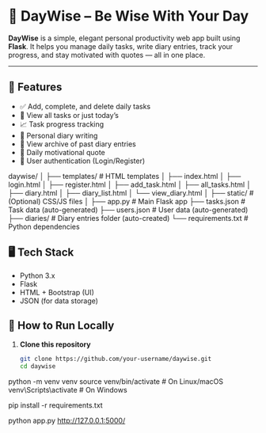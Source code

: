 # 🧠 DayWise – Be Wise With Your Day

**DayWise** is a simple, elegant personal productivity web app built using **Flask**. It helps you manage daily tasks, write diary entries, track your progress, and stay motivated with quotes — all in one place.

---

## 🚀 Features

- ✅ Add, complete, and delete daily tasks  
- 📅 View all tasks or just today’s  
- 📈 Task progress tracking  
- 📔 Personal diary writing  
- 📂 View archive of past diary entries  
- 💬 Daily motivational quote  
- 🔐 User authentication (Login/Register)


daywise/
│
├── templates/              # HTML templates
│   ├── index.html
│   ├── login.html
│   ├── register.html
│   ├── add_task.html
│   ├── all_tasks.html
│   ├── diary.html
│   ├── diary_list.html
│   └── view_diary.html
│
├── static/                 # (Optional) CSS/JS files
│
├── app.py                  # Main Flask app
├── tasks.json              # Task data (auto-generated)
├── users.json              # User data (auto-generated)
├── diaries/                # Diary entries folder (auto-created)
└── requirements.txt        # Python dependencies


## 🖥️ Tech Stack

- Python 3.x  
- Flask  
- HTML + Bootstrap (UI)  
- JSON (for data storage)


## 🔧 How to Run Locally

1. **Clone this repository**
   ```bash
   git clone https://github.com/your-username/daywise.git
   cd daywise

python -m venv venv
source venv/bin/activate      # On Linux/macOS
venv\Scripts\activate         # On Windows

pip install -r requirements.txt

python app.py
http://127.0.0.1:5000/
